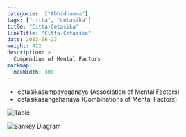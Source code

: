 ```yaml
---
categories: ["Abhidhamma"]
tags: ["citta", "cetasika"]
title: "Citta-Cetasika"
linkTitle: "Citta-Cetasika"
date: 2023-06-23
weight: 422
description: >
  Compendium of Mental Factors
markmap:
  maxWidth: 300
---
```


* cetasikasampayoganaya (Association of Mental Factors)
* cetasikasangahanaya (Combinations of Mental Factors)

![Table](/buddhavacana/svg/citta-cetasika.svg)

![Sankey Diagram](/buddhavacana/svg/ccsankey.svg)